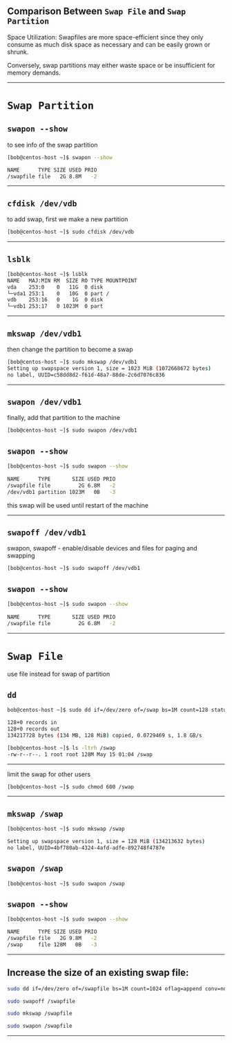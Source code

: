 


## Comparison Between `Swap File` and `Swap Partition`

Space Utilization: Swapfiles are more space-efficient since they only consume as much disk space as necessary and can be easily grown or shrunk.

Conversely, swap partitions may either waste space or be insufficient for memory demands.



________________________________________________________________________________________________

# `Swap Partition`

## `swapon --show`

to see info of the swap partition

```bash
[bob@centos-host ~]$ swapon --show

NAME      TYPE SIZE USED PRIO
/swapfile file   2G 8.8M   -2
```

________________________________________________________________________________________________


## `cfdisk /dev/vdb`

to add swap, first we make a new partition

```bash
[bob@centos-host ~]$ sudo cfdisk /dev/vdb
```

________________________________________________________________________________________________



## `lsblk`


```bash
[bob@centos-host ~]$ lsblk
NAME   MAJ:MIN RM  SIZE RO TYPE MOUNTPOINT
vda    253:0    0   11G  0 disk 
└─vda1 253:1    0   10G  0 part /
vdb    253:16   0    1G  0 disk 
└─vdb1 253:17   0 1023M  0 part 
```

________________________________________________________________________________________________


## `mkswap /dev/vdb1`

then change the partition to become a swap

```bash
[bob@centos-host ~]$ sudo mkswap /dev/vdb1
Setting up swapspace version 1, size = 1023 MiB (1072668672 bytes)
no label, UUID=c58dd8d2-f61d-48a7-88de-2c6d7076c836
```

________________________________________________________________________________________________


## `swapon /dev/vdb1`

finally, add that partition to the machine

```bash
[bob@centos-host ~]$ sudo swapon /dev/vdb1
```

## `swapon --show`


```bash
[bob@centos-host ~]$ sudo swapon --show
 
NAME      TYPE       SIZE USED PRIO
/swapfile file         2G 6.8M   -2
/dev/vdb1 partition 1023M   0B   -3
```

this swap will be used until restart of the machine


________________________________________________________________________________________________


## `swapoff /dev/vdb1`

swapon, swapoff - enable/disable devices and files for paging and swapping

```bash
[bob@centos-host ~]$ sudo swapoff /dev/vdb1
```


## `swapon --show`

```bash
[bob@centos-host ~]$ sudo swapon --show
 
NAME      TYPE       SIZE USED PRIO
/swapfile file         2G 6.8M   -2
```

________________________________________________________________________________________________


# `Swap File`

use file instead for swap of partition


## `dd`

```bash
bob@centos-host ~]$ sudo dd if=/dev/zero of=/swap bs=1M count=128 status=progress

128+0 records in
128+0 records out
134217728 bytes (134 MB, 128 MiB) copied, 0.0729469 s, 1.8 GB/s
```


```bash
[bob@centos-host ~]$ ls -ltrh /swap
-rw-r--r--. 1 root root 128M May 15 01:04 /swap
```

________________________________________________________________________________________________


limit the swap for other users

```bash
[bob@centos-host ~]$ sudo chmod 600 /swap
```

________________________________________________________________________________________________




## `mkswap /swap`

```bash
[bob@centos-host ~]$ sudo mkswap /swap

Setting up swapspace version 1, size = 128 MiB (134213632 bytes)
no label, UUID=4bf780ab-4324-4afd-adfe-892748f4787e
```

## `swapon /swap`

```bash
[bob@centos-host ~]$ sudo swapon /swap
```

## `swapon --show`

```bash
[bob@centos-host ~]$ sudo swapon --show

NAME      TYPE SIZE USED PRIO
/swapfile file   2G 9.8M   -2
/swap     file 128M   0B   -3
```

________________________________________________________________________________________________



## Increase the size of an existing swap file:


```bash
sudo dd if=/dev/zero of=/swapfile bs=1M count=1024 oflag=append conv=notrunc
```


```bash
sudo swapoff /swapfile
```


```bash
sudo mkswap /swapfile
```


```bash
sudo swapon /swapfile
```

________________________________________________________________________________________________



